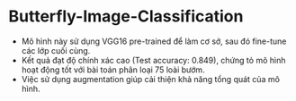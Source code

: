 # Butterfly-Image-Classification
- Mô hình này sử dụng VGG16 pre-trained để làm cơ sở, sau đó fine-tune các lớp cuối cùng.
- Kết quả đạt độ chính xác cao (Test accuracy: 0.849), chứng tỏ mô hình hoạt động tốt với bài toán phân loại 75 loài bướm.
- Việc sử dụng augmentation giúp cải thiện khả năng tổng quát của mô hình.
